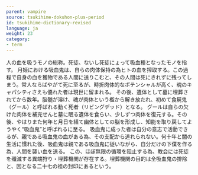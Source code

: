 ```yaml
---
parent: vampire
source: tsukihime-dokuhon-plus-period
id: tsukihime-dictionary-revised
language: ja
weight: 23
category:
- term
---
```


人の血を吸うモノの総称。死徒、ないし死徒にょって吸血種となったモノを指す。
月姫における吸血鬼は、自らの肉体保持の為ヒトの血を搾取する。この過程で自身の血を獲物である人間に送りこむと、その人間は死にきれずに残ってしまう。常人ならばやがて死に至るが、時折肉体的なポテンシャルが高く、魂のキャパシティさえも優れた者は現世に留まれる。
その後、遺体として墓に埋葬されてから数年。脳髄が溶け、魂が肉体という檻から解き放たれ、初めて食屍鬼（グール）と呼ばれる動く死者（リビングデッド）となる。
グールは自らの欠けた肉体を補充せんと墓に眠る遺体を食らい、少しずつ肉体を復元する。その後、やはりまた何年と月日を経て幽体としての脳を形成し、知能を取り戻してようやく“吸血鬼”と呼ばれるに至る。
吸血鬼に成った者は自分の意志で活動できるが、親である吸血鬼の血がある為、その支配から逃れられない。何十年と闇の生活に慣れた後、吸血鬼は親である吸血鬼に従いながら、自分だけの下僕を作る為、人間を襲い血を送る。
この、ほぼ無限の循環を阻止する為、教会には死徒を殲滅する異端狩り・埋葬機関が存在する。埋葬機関の目的は全吸血鬼の排除と、因となる二十七の祖の封印にあるという。
